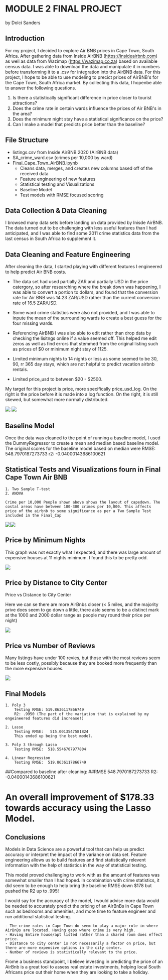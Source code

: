 # MODULE 2 FINAL PROJECT
by Dolci Sanders

 ## Introduction

For my project, I decided to explore Air BNB prices in Cape Town, South Africa. After gathering data from Inside AirBNB (https://insideairbnb.com) as well as data from Wazimap (https://wazimap.co.za) based on available census data. I was able to download the data and manipulate it in numbers before transforming it to a .csv for integration into the AirBNB data. For this project, I hope to be able to use modeling to precict prices of AirBNB's for the Cape Town, South Africa market. By collecting this data, I hopenbe able to answer the following questions.


1. Is there a statistically significant difference in price closer to tourist attractions?
2. Does the crime rate in certain wards influence the prices of Air BNB's in the area? 
3. Does the minimum night stay have a statistical significance on the price? 
4. Can I make a model that predicts price better than the baseline? 



## File Structure

- listings.csv from Inside AirBNB 2020 (AirBNB data)
- SA_crime_ward.csv (crimes per 10,000 by ward)
- Final_Cape_Town_AirBNB.ipynb 
    - Cleans data, merges, and creates new columns based off of the received data
    - Feature engineering of new features
    - Statistical testing and Visualizations
    - Baseline Model
    - Test models with RMSE focused scoring 

## Data Collection & Data Cleaning

I browsed many data sets before landing on data provided by Inisde AirBNB. The data turned out to be challenging with less useful features than I had anticipated, and I was able to find some 2011 crime statistics data from the last census in South Africa to supplement it. 


## Data Cleaning and Feature Engineering

After cleaning the data, I started playing with different features I engineered to help predict Air BNB costs. 

   - The data set had used partially ZAR and partially USD in the price catergory, so after researching where the break down was happening, I was able to convert a portion to dollars, and found that the conversion rate for Air BNB was 14.23 ZAR/USD rather than the current conversion rate of 16.5 ZAR/USD. 
   - Some ward crime statistics were also not provided, and I was able to inpute the mean of the surrounding wards to create a best guess for the four missing wards. 
   - Referencing AirBNB I was also able to edit rather than drop data by checking the lisitngs online if a value seemed off. This helped me edit zeros as well as find errors that stemmed from the original listing such as prices of $0 or minimum night stay of 1125. 
    
    
  - Limited minimum nights to 14 nights or less as some seemed to be 30, 90, rr 365 day stays, which are not helpful to predict vacation airbnb rentals.
  - Limited price_usd to between $20 - $2500.
    

  My target for this project is price, more specifically price_usd_log. 
On the right is the price before it is made into a log function. On the right, it is still skewed, but somewhat more normally distributed. 

<img src="./png/skewed_price.png"> <img src="./png/normalized_price.png">

## Baseline Model

Once the data was cleaned to the point of running a baseline model, I used the DummyRegressor to create a mean and median based baseline model. The original scores for the baseline model based on median were RMSE: 548.7970187273733 r2:  -0.04000143686100621

## Statistical Tests and Visualizations fourn in Final Cape Town Air BNB

    1. Two Sample T-test
    2. ANOVA

    Crime per 10,000 People shown above shows the layout of capedown. The costal areas have between 100-300 crimes per 10,000. This affects price of the airbnb to some significance as per a Two Sample Test included in the Final_Cap

<img src="./png/Crime_bright.png"><img src="./png/price_map.png">

## Price by Minimum Nights 

This graph was not exactly what I expected, and there was large amount of expensive houses at 11 nights minimum.
I found this to be pretty odd. 

<img src="./png/nights_price.png">


## Price by Distance to City Center 

Price vs Distance to City Center
 
Here we can se there are more AirBnbs closer (< 5 miles, and the majority prive does seem to go down a little, there aslo seems to be a distinct mark at the 1000 and 2000 dollar range as people may round their price per night)

<img src="./png/price_distance.png">

## Price vs Number of Reviews

Many listings have under 100 revies, but those with the most reviews seem to be less costly, possibly because they are booked more frequently than the more expensive houses. 

<img src="./png/price_reviews.png">

## Final Models

    1. Poly 3 
        Testing RMSE: 519.8636117866749
        R2: .9950 (The part of the variation that is explained by my engeineered features did increase!)

    2. Lasso
        Testing RMSE:   515.0013547581824
        This ended up being the best model. 

    3. Poly 3 through Lasso
        Testing RMSE:  518.5546707977804

    4. Linear Regression
        Testing RMSE:  519.8636117866749

##Compared to baseline after cleaning: 
##RMSE 548.7970187273733 R2:  -0.04000143686100621    


# An overall improvement of $178.33 towards accuracy using the Lasso Model.

## Conclusions 

Models in Data Science are a powerful tool that can help us predict accuracy or interpret the impact of the variance on data set. Feature engineering allows us to build features and find statistically relevent information with the help of statistics in the way of statistical testing. 

This model proved challenging to work with as the amount of features was somewhat smaller than I had hoped. In combination with crime statistics, it did seem to be enough to help bring the baseline RMSE down $178 but pushed the R2 up to .995! 
 
I would say for the accuracy of the model, I would advise more data would be needed to accurately predict the pricing of an AirBnBs in Cape Town such as bedrooms and amenities, and more time to feature engineer and run additional statistical testing. 
 
    - The crime rates in Cape Town do seem to play a major role in where AirBnBs are located. Having gaps where crime is very high. 
    - Having Entire house/apt listed rather than a shared room does effect price. 
    - Distance to city center is not necessarily a factor on price, but there are more expensive options in the city center. 
    - Number of reviews is statistically relevant to the price. 
    
Frome a business standpoint, I believe investing in predicting the price of an AirBnb is a great tool to assess real estate investments, helping local South Africans price out their home when they are looking to take a holiday.


